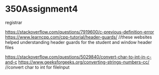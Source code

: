 # 350Assignment4
registrar

https://stackoverflow.com/questions/7919600/c-previous-definition-error
https://www.learncpp.com/cpp-tutorial/header-guards/
    //these websites helped understanding header guards for the student and window header files

https://stackoverflow.com/questions/5029840/convert-char-to-int-in-c-and-c
https://www.geeksforgeeks.org/converting-strings-numbers-cc/
//convert char to int for fileInput
